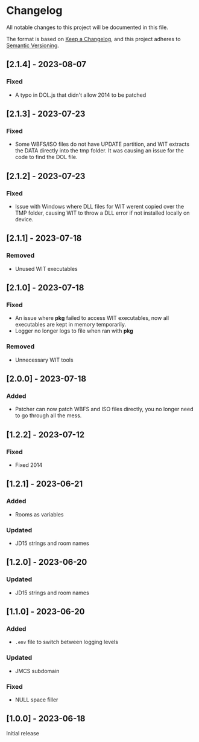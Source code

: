 # Changelog

All notable changes to this project will be documented in this file.

The format is based on [Keep a Changelog](https://keepachangelog.com/en/1.0.0/),
and this project adheres to [Semantic Versioning](https://semver.org/spec/v2.0.0.html).

## [2.1.4] - 2023-08-07

### Fixed
- A typo in DOL.js that didn't allow 2014 to be patched

## [2.1.3] - 2023-07-23

### Fixed
- Some WBFS/ISO files do not have UPDATE partition, and WIT extracts the DATA directly into the tmp folder. It was causing an issue for the code to find the DOL file.

## [2.1.2] - 2023-07-23

### Fixed
- Issue with Windows where DLL files for WIT werent copied over the TMP folder, causing WIT to throw a DLL error if not installed locally on device.

## [2.1.1] - 2023-07-18

### Removed
- Unused WIT executables

## [2.1.0] - 2023-07-18

### Fixed
- An issue where **pkg** failed to access WIT executables, now all executables are kept in memory temporarily.
- Logger no longer logs to file when ran with **pkg**

### Removed
- Unnecessary WIT tools

## [2.0.0] - 2023-07-18

### Added
- Patcher can now patch WBFS and ISO files directly, you no longer need to go through all the mess.

## [1.2.2] - 2023-07-12

### Fixed
- Fixed 2014

## [1.2.1] - 2023-06-21

### Added
- Rooms as variables

### Updated
- JD15 strings and room names

## [1.2.0] - 2023-06-20

### Updated
- JD15 strings and room names

## [1.1.0] - 2023-06-20

### Added
- `.env` file to switch between logging levels

### Updated
- JMCS subdomain

### Fixed
- NULL space filler

## [1.0.0] - 2023-06-18

Initial release
